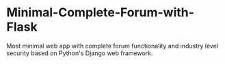 # Minimal-Complete-Forum-with-Flask
Most minimal web app with complete forum functionality and industry level security based on Python's Django web framework.
